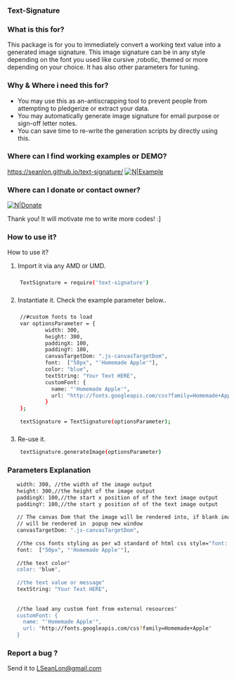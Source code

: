 

### Text-Signature

### What is this for? 


This package is for you to immediately convert a working  text value into a generated image signature.
This image signature can be in any style depending on the font you used like cursive ,robotic, themed or more depending on your choice. It has also other parameters for tuning.


### Why & Where i need this for?  

*  You may use this as an-antiscrapping tool to prevent people from attempting to pledgerize or extract your data.
*  You may automatically generate image signature for email purpose or sign-off letter notes.
* You can save time to re-write the generation scripts by directly using this.

###   Where can I find working examples or DEMO?
https://seanlon.github.io/text-signature/
[![N|Example](https://github.com/seanlon/text-signature/blob/master/animation.gif)](https://seanlon.github.io/text-signature/)

###   Where can I donate or contact owner?

[![N|Donate](https://www.paypalobjects.com/webstatic/mktg/logo/PP_AcceptanceMarkTray-NoDiscover_243x40.png)](https://www.paypal.com/cgi-bin/webscr?cmd=_s-xclick&hosted_button_id=GYS2WN8WXLPC4)

Thank you! It will motivate me to write more codes! :]


###   How to use it?
How to use it?


1) Import it via any AMD or UMD.

###    
```sh
    TextSignature = require('text-signature')
``` 

###  
2) Instantiate it. Check the example parameter below..

###    
```sh  
    //#custom fonts to load 
    var optionsParameter = {
            width: 300,
            height: 300,
            paddingX: 100,
            paddingY: 100,
            canvasTargetDom: ".js-canvasTargetDom",
            font:  ["50px", "'Homemade Apple'"],
            color: "blue",
            textString: "Your Text HERE",
            customFont: { 
              name: "'Homemade Apple'", 
              url: "http://fonts.googleapis.com/css?family=Homemade+Apple"  
            }
    };
    
    textSignature = TextSignature(optionsParameter);
``` 

###  
3) Re-use it.
```sh
    textSignature.generateImage(optionsParameter)
```  



###   Parameters Explanation
 ```sh 
    width: 300, //the width of the image output
    height: 300,//the height of the image output
    paddingX: 100,//the start x position of of the text image output
    paddingY: 100,//the start y position of of the text image output
    
    // The canvas Dom that the image will be rendered into, if blank image
    // will be rendered in  popup new window
    canvasTargetDom: ".js-canvasTargetDom",
    
    //the css fonts styling as per w3 standard of html css style="font: .."
    font:  ["50px", "'Homemade Apple'"],
    
    //the text color"
    color: "blue",
    
    //the text value or message"
    textString: "Your Text HERE",
    
    
    //the load any custom font from external resources"
    customFont: { 
      name: "'Homemade Apple'", 
      url: "http://fonts.googleapis.com/css?family=Homemade+Apple"  
    }
 
```  

###   Report a bug  ?
Send it to LSeanLon@gmail.com
 